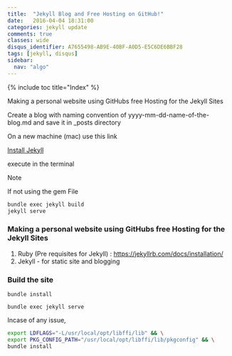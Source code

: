 ```yaml
---
title:  "Jekyll Blog and Free Hosting on GitHub!"
date:   2016-04-04 18:31:00
categories: jekyll update
comments: true
classes: wide
disqus_identifier: A7655498-AB9E-40BF-A0D5-E5C6DE6BBF28
tags: [jekyll, disqus]
sidebar:
  nav: "algo"
---
```


{% include toc title="Index" %}

Making a personal website using GitHubs free Hosting for the Jekyll Sites

Create a blog with naming convention of yyyy-mm-dd-name-of-the-blog.md and save it in \_posts directory


On a new machine (mac) use this link

[Install Jekyll](https://jekyllrb.com/docs/installation/)

execute in the terminal

> [!NOTE]
> If not using the gem File

```sh
bundle exec jekyll build
jekyll serve
```

### Making a personal website using GitHubs free Hosting for the Jekyll Sites

1. Ruby (Pre requisites for Jekyll) : https://jekyllrb.com/docs/installation/
2. Jekyll - for static site and blogging

### Build the site
```
bundle install

bundle exec jekyll serve
```

Incase of any issue,

```sh
export LDFLAGS="-L/usr/local/opt/libffi/lib" && \
export PKG_CONFIG_PATH="/usr/local/opt/libffi/lib/pkgconfig" && \
bundle install
```
